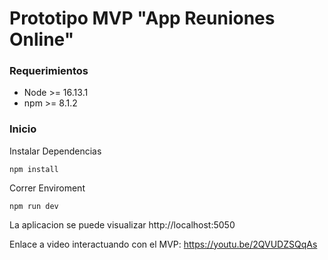 # Prototipo MVP "App Reuniones Online"

### Requerimientos
- Node >= 16.13.1
- npm >= 8.1.2

### Inicio

Instalar Dependencias

```
npm install
```

Correr Enviroment

```
npm run dev
```

La aplicacion se puede visualizar http://localhost:5050

Enlace a video interactuando con el MVP:
https://youtu.be/2QVUDZSQqAs
